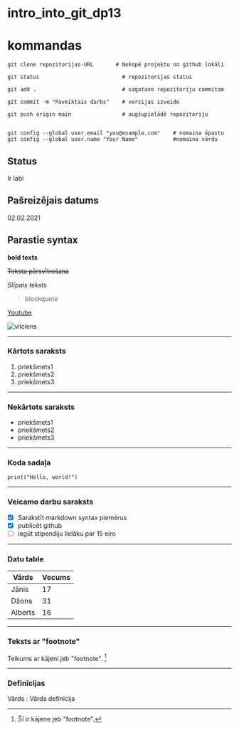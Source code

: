 # intro_into_git_dp13


# kommandas

```
git clone repozitorijas-URL       # Nokopē projektu no github lokāli

git status                          # repozitorijas status

git add .                           # sagatavo repozitoriju commitam

git commit -m "Paveiktais darbs"    # versijas izveide

git push origin main                # augšupielādē repozitoriju


git config --global user.email "you@example.com"    # nomaina ēpastu
git config --global user.name "Your Name"           #nomaina vārdu
```

## Status
Ir labi

## Pašreizējais datums
02.02.2021

## Parastie syntax

**bold texts**

~~Teksta pārsvītrošana~~

*Slīpais teksts*

> blockquote

[Youtube](https://www.youtube.com)

![vilciens](intro_into_git_dp13\Images\vilciens.jpg)

---

### Kārtots saraksts
1. priekšmets1
2. priekšmets2
3. priekšmets3

---

### Nekārtots saraksts
- priekšmets1
- priekšmets2
- priekšmets3

---

### Koda sadaļa
`print("Hello, world!")`

---

### Veicamo darbu saraksts

- [x] Sarakstīt markdown syntax piemērus
- [x] publicēt github
- [ ] iegūt stipendiju lielāku par 15 eiro

---

### Datu table

| Vārds | Vecums |
| ----------- | ----------- |
| Jānis | 17 |
| Džons | 31 |
| Alberts | 16 |

---

### Teksts ar "footnote"

Teikums ar kājeni jeb "footnote". [^1]

[^1]: Šī ir kājene jeb "footnote".

---

### Definīcijas

Vārds
: Vārda definīcija